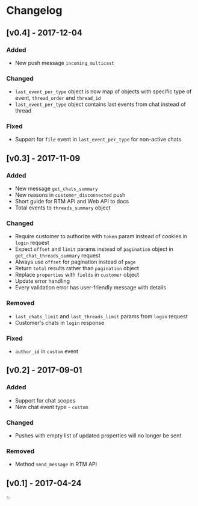 # Changelog

## [v0.4] - 2017-12-04

### Added
- New push message `incoming_multicast` 

### Changed
- `last_event_per_type` object is now map of objects with specific type of event, `thread_order` and `thread_id`
- `last_event_per_type` object contains last events from chat instead of thread

### Fixed
- Support for `file` event in `last_event_per_type` for non-active chats

## [v0.3] - 2017-11-09

### Added
- New message `get_chats_summary`
- New reasons in `customer_disconnected` push
- Short guide for RTM API and Web API to docs
- Total events to `threads_summary` object

### Changed
- Require customer to authorize with `token` param instead of cookies in `login` request
- Expect `offset` and `limit` params instead of `pagination` object in `get_chat_threads_summary` request
- Always use `offset` for pagination instead of `page`
- Return `total` results rather than `pagination` object
- Replace `properties` with `fields` in `customer` object
- Update error handling
- Every validation error has user-friendly message with details

### Removed
- `last_chats_limit` and `last_threads_limit` params from `login` request
- Customer's chats in `login` response

### Fixed
 - `author_id` in `custom` event

## [v0.2] - 2017-09-01

### Added
- Support for chat scopes
- New chat event type - `custom`

### Changed
- Pushes with empty list of updated properties will no longer be sent

### Removed
- Method `send_message` in RTM API

## [v0.1] - 2017-04-24

:sparkles: